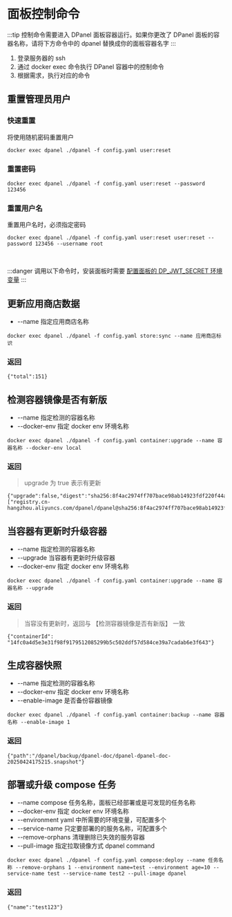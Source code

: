 # 面板控制命令 <Badge type="tip" text="DPanel Version >= 1.2.2" />

:::tip
控制命令需要进入 DPanel 面板容器运行。如果你更改了 DPanel 面板的容器名称，请将下方命令中的 dpanel 替换成你的面板容器名字
:::

1. 登录服务器的 ssh 
2. 通过 docker exec 命令执行 DPanel 容器中的控制命令
3. 根据需求，执行对应的命令

## 重置管理员用户

### 快速重置

将使用随机密码重置用户

```
docker exec dpanel ./dpanel -f config.yaml user:reset
```

### 重置密码

```
docker exec dpanel ./dpanel -f config.yaml user:reset --password 123456
```

### 重置用户名

重置用户名时，必须指定密码

```
docker exec dpanel ./dpanel -f config.yaml user:reset user:reset --password 123456 --username root
```
<br />

:::danger
调用以下命令时，安装面板时需要 [配置面板的 DP_JWT_SECRET 环境变量](/install/docker?id=自定义登录-jwt-密钥)
:::

## 更新应用商店数据

- \--name 指定应用商店名称

```
docker exec dpanel ./dpanel -f config.yaml store:sync --name 应用商店标识
```

### 返回

```
{"total":151}
```

## 检测容器镜像是否有新版

- \--name 指定检测的容器名称
- \--docker-env 指定 docker env 环境名称

```
docker exec dpanel ./dpanel -f config.yaml container:upgrade --name 容器名称 --docker-env local
```

### 返回

> upgrade 为 true 表示有更新

```
{"upgrade":false,"digest":"sha256:8f4ac2974ff707bace98ab14923fdf220f44a9803045b655f1d8d3e098f97e55","digestLocal":["registry.cn-hangzhou.aliyuncs.com/dpanel/dpanel@sha256:8f4ac2974ff707bace98ab14923fdf220f44a9803045b655f1d8d3e098f97e55"]}
```

## 当容器有更新时升级容器

- \--name 指定检测的容器名称
- \--upgrade 当容器有更新时升级容器
- \--docker-env 指定 docker env 环境名称

```
docker exec dpanel ./dpanel -f config.yaml container:upgrade --name 容器名称 --upgrade
```

### 返回

> 当容没有更新时，返回与 【检测容器镜像是否有新版】 一致

```
{"containerId": "14fc0a4d5e3e31f98f9179512085299b5c502ddf57d584ce39a7cadab6e3f643"}

```

## 生成容器快照

- \--name 指定检测的容器名称
- \--docker-env 指定 docker env 环境名称
- \--enable-image 是否备份容器镜像

```
docker exec dpanel ./dpanel -f config.yaml container:backup --name 容器名称 --enable-image 1
```

### 返回

```
{"path":"/dpanel/backup/dpanel-doc/dpanel-dpanel-doc-20250424175215.snapshot"}
```

## 部署或升级 compose 任务

- \--name compose 任务名称，面板已经部署或是可发现的任务名称
- \--docker-env 指定 docker env 环境名称
- \--environment yaml 中所需要的环境变量，可配置多个
- \--service-name 只定要部署的的服务名称，可配置多个
- \--remove-orphans 清理删除已失效的服务容器
- \--pull-image 指定拉取镜像方式 dpanel command

```
docker exec dpanel ./dpanel -f config.yaml compose:deploy --name 任务名称 --remove-orphans 1 --environment name=test --environment age=10 --service-name test --service-name test2 --pull-image dpanel
```

### 返回

```
{"name":"test123"}

```